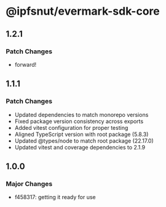 # @ipfsnut/evermark-sdk-core

## 1.2.1

### Patch Changes

- forward!

## 1.1.1

### Patch Changes

- Updated dependencies to match monorepo versions
- Fixed package version consistency across exports
- Added vitest configuration for proper testing
- Aligned TypeScript version with root package (5.8.3)
- Updated @types/node to match root package (22.17.0)
- Updated vitest and coverage dependencies to 2.1.9

## 1.0.0

### Major Changes

- f458317: getting it ready for use

